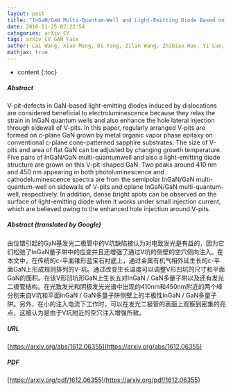 ```yaml
---
layout: post
title: "InGaN/GaN Multi-Quantum-Well and Light-Emitting Diode Based on V-pit-Shaped GaN Grown on Patterned Sapphire Substrate"
date: 2016-11-25 02:22:54
categories: arXiv_CV
tags: arXiv_CV GAN Face
author: Lai Wang, Xiao Meng, Di Yang, Zilan Wang, Zhibiao Hao, Yi Luo, Changzheng Sun, Yanjun Han, Bing Xiong, Jian Wang, Hongtao Li
mathjax: true
---
```


* content
{:toc}

##### Abstract
V-pit-defects in GaN-based light-emitting diodes induced by dislocations are considered beneficial to electroluminescence because they relax the strain in InGaN quantum wells and also enhance the hole lateral injection through sidewall of V-pits. In this paper, regularly arranged V-pits are formed on c-plane GaN grown by metal organic vapor phase epitaxy on conventional c-plane cone-patterned sapphire substrates. The size of V-pits and area of flat GaN can be adjusted by changing growth temperature. Five pairs of InGaN/GaN multi-quantumwell and also a light-emitting diode structure are grown on this V-pit-shaped GaN. Two peaks around 410 nm and 450 nm appearing in both photoluminescence and cathodeluminescence spectra are from the semipolar InGaN/GaN multi-quantum-well on sidewalls of V-pits and cplane InGaN/GaN multi-quantum-well, respectively. In addition, dense bright spots can be observed on the surface of light-emitting diode when it works under small injection current, which are believed owing to the enhanced hole injection around V-pits.

##### Abstract (translated by Google)
由位错引起的GaN基发光二极管中的V坑缺陷被认为对电致发光是有益的，因为它们松弛了InGaN量子阱中的应变并且还增强了通过V坑的侧壁的空穴侧向注入。在本文中，在传统的c-平面锥形蓝宝石衬底上，通过金属有机气相外延生长的c-平面GaN上形成规则排列的V-坑。通过改变生长温度可以调整V形凹坑的尺寸和平面GaN的面积。在该V形凹坑形GaN上生长五对InGaN / GaN多量子阱以及还有发光二极管结构。在光致发光和阴极发光光谱中出现的410nm和450nm附近的两个峰分别来自V坑和平面InGaN / GaN多量子阱侧壁上的半极性InGaN / GaN多量子阱。另外，在小的注入电流下工作时，可以在发光二极管的表面上观察到密集的亮点，这被认为是由于V坑附近的空穴注入增强所致。

##### URL
[https://arxiv.org/abs/1612.06355](https://arxiv.org/abs/1612.06355)

##### PDF
[https://arxiv.org/pdf/1612.06355](https://arxiv.org/pdf/1612.06355)

